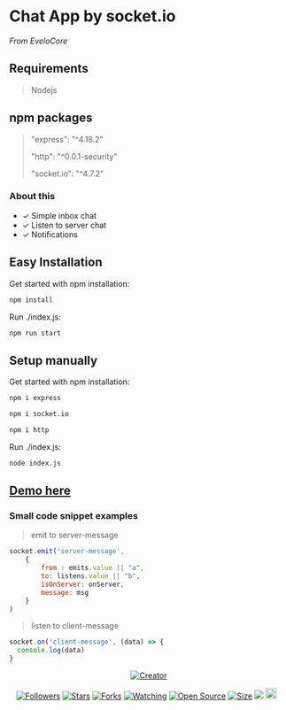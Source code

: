# Chat App by socket.io
*From EveloCore*

## Requirements
> Nodejs

## npm packages
> "express": "^4.18.2"
> 
> "http": "^0.0.1-security"
> 
> "socket.io": "^4.7.2"

### About this
- ✓ Simple inbox chat
- ✓ Listen to server chat
- ✓ Notifications

## Easy Installation
Get started with npm installation:
```bash
npm install
```
Run ./index.js:
```bash
npm run start
```


## Setup manually
Get started with npm installation:
```bash
npm i express
```
```bash
npm i socket.io
```
```bash
npm i http
```
Run ./index.js:
```bash
node index.js
```

## [Demo here](https://evelocore-chat-app.onrender.com)


### Small code snippet examples

> emit to server-message
```js
socket.emit('server-message', 
    { 
        from : emits.value || "a",
        to: listens.value || "b",
        isOnServer: onServer,
        message: msg
    }
)
```
> listen to client-message
```js
socket.on('client-message', (data) => {
  console.log(data)
}
```


<p align="center">
<a href="#"><img title="Creator" src="https://img.shields.io/badge/Creator-EveloCore-red.svg?style=for-the-badge&logo=github"></a>
</p>
<p align="center">
<a href="https://github.com/prabhasha2006?tab=followers"><img title="Followers" src="https://img.shields.io/github/followers/prabhasha2006?color=green&style=flat-square"></a>
<a href="https://github.com/prabhasha2006/chat-application/stargazers/"><img title="Stars" src="https://img.shields.io/github/stars/prabhasha2006/chat-application?color=white&style=flat-square"></a>
<a href="https://github.com/prabhasha2006/chat-application/network/members"><img title="Forks" src="https://img.shields.io/github/forks/prabhasha2006/chat-application?color=yellow&style=flat-square"></a>
<a href="https://github.com/prabhasha2006/chat-application/watchers"><img title="Watching" src="https://img.shields.io/github/watchers/prabhasha2006/chat-application?label=Watchers&color=red&style=flat-square"></a>
<a href="https://github.com/prabhasha2006/chat-application"><img title="Open Source" src="https://badges.frapsoft.com/os/v2/open-source.svg?v=103"></a>
<a href="https://github.com/prabhasha2006/chat-application/"><img title="Size" src="https://img.shields.io/github/repo-size/prabhasha2006/chat-application?style=flat-square&color=darkred"></a>
<a href="https://hits.seeyoufarm.com"><img src="https://hits.seeyoufarm.com/api/count/incr/badge.svg?url=https%3A%2F%2Fgithub.com%2FAlipBot%2Fchat-application%2Fhit-counter&count_bg=%2379C83D&title_bg=%23555555&icon=probot.svg&icon_color=%2304FF00&title=hits&edge_flat=false"/></a>
<a href="https://github.com/prabhasha2006/chat-application/graphs/commit-activity"><img height="20" src="https://img.shields.io/badge/Maintained-No-red.svg"></a>&nbsp;&nbsp;
</p>
